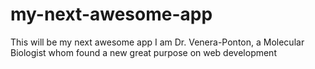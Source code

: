 # my-next-awesome-app
This will be my next awesome app
I am Dr. Venera-Ponton, a Molecular Biologist whom found a new great purpose on web development
